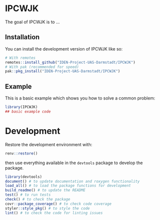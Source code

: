 
<!-- README.md is generated from README.Rmd. Please edit that file -->

# IPCWJK

<!-- badges: start -->

<!-- badges: end -->

The goal of IPCWJK is to …

## Installation

You can install the development version of IPCWJK like so:

``` r
# With remotes
remotes::install_github("IDEN-Project-UAS-Darmstadt/IPCWJK")
# With pak (recommended for speed)
pak::pkg_install("IDEN-Project-UAS-Darmstadt/IPCWJK")
```

## Example

This is a basic example which shows you how to solve a common problem:

``` r
library(IPCWJK)
## basic example code
```

# Development

Restore the development environment with:

``` r
renv::restore()
```

then use everything available in the `devtools` package to develop the
package.

``` r
library(devtools)
document() # to update documentation and roxygen functionality
load_all() # to load the package functions for development
build_readme() # to update the README
test() # to run tests
check() # to check the package
covr::package_coverage() # to check code coverage
styler::style_pkg() # to style the code
lint() # to check the code for linting issues
```
